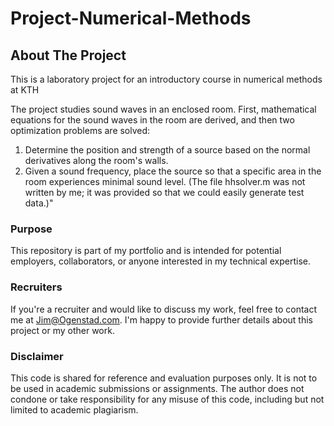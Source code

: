# Project-Numerical-Methods
## About The Project
This is a laboratory project for an introductory course in numerical methods at KTH

The project studies sound waves in an enclosed room. First, mathematical equations for the sound waves in the room are derived, and then two optimization problems are solved:

1. Determine the position and strength of a source based on the normal derivatives along the room's walls.
2. Given a sound frequency, place the source so that a specific area in the room experiences minimal sound level.
(The file hhsolver.m was not written by me; it was provided so that we could easily generate test data.)"

### Purpose
This repository is part of my portfolio and is intended for potential employers, collaborators, or anyone interested in my technical expertise.

### Recruiters
If you're a recruiter and would like to discuss my work, feel free to contact me at Jim@Ogenstad.com. I'm happy to provide further details about this project or my other work.


### Disclaimer
This code is shared for reference and evaluation purposes only. It is not to be used in academic submissions or assignments. The author does not condone or take responsibility for any misuse of this code, including but not limited to academic plagiarism.
